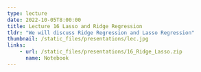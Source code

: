 ```yaml
---
type: lecture
date: 2022-10-05T8:00:00
title: Lecture 16 Lasso and Ridge Regression
tldr: "We will discuss Ridge Regression and Lasso Regression"
thumbnail: /static_files/presentations/lec.jpg
links: 
    - url: /static_files/presentations/16_Ridge_Lasso.zip
      name: Notebook
---
```


